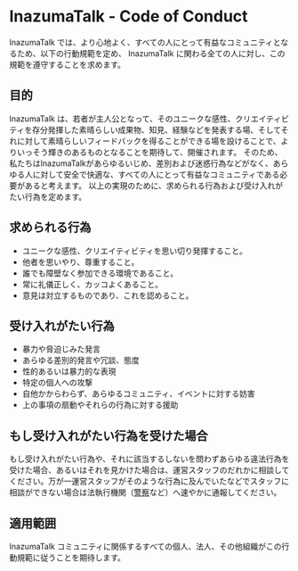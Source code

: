 # InazumaTalk - Code of Conduct

InazumaTalk では、より心地よく、すべての人にとって有益なコミュニティとなるため、以下の行動規範を定め、 InazumaTalk に関わる全ての人に対し、この規範を遵守することを求めます。

## 目的
InazumaTalk は、若者が主人公となって、そのユニークな感性、クリエイティビティを存分発揮した素晴らしい成果物、知見、経験などを発表する場、そしてそれに対して素晴らしいフィードバックを得ることができる場を設けることで、よりいっそう輝きのあるものとなることを期待して、開催されます。
そのため、私たちはInazumaTalkがあらゆるいじめ、差別および迷惑行為などがなく、あらゆる人に対して安全で快適な、すべての人にとって有益なコミュニティである必要があると考えます。
以上の実現のために、求められる行為および受け入れがたい行為を定めます。

## 求められる行為
- ユニークな感性、クリエイティビティを思い切り発揮すること。
- 他者を思いやり、尊重すること。
- 誰でも障壁なく参加できる環境であること。
- 常に礼儀正しく、カッコよくあること。
- 意見は対立するものであり、これを認めること。

## 受け入れがたい行為
- 暴力や脅迫じみた発言
- あらゆる差別的発言や冗談、態度
- 性的あるいは暴力的な表現
- 特定の個人への攻撃
- 自他かからわらず、あらゆるコミュニティ、イベントに対する妨害
- 上の事項の扇動やそれらの行為に対する援助

## もし受け入れがたい行為を受けた場合
もし受け入れがたい行為や、それに該当するしないを問わずあらゆる違法行為を受けた場合、あるいはそれを見かけた場合は、運営スタッフのだれかに相談してください。万が一運営スタッフがそのような行為に及んでいたなどでスタッフに相談ができない場合は法執行機関（[警察](tel:110)など）へ速やかに通報してください。

## 適用範囲
InazumaTalk コミュニティに関係するすべての個人、法人、その他組織がこの行動規範に従うことを期待します。
